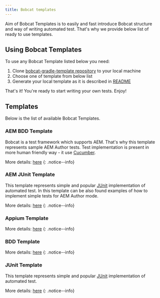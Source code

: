 ```yaml
---
title: Bobcat templates
---
```


Aim of Bobcat Templates is to easily and fast introduce Bobcat structure and way of writing automated test. That's why we provide below list of ready to use templates.

## Using Bobcat Templates

To use any Bobcat Template listed below you need:

1. Clone [bobcat-gradle-template repository](https://github.com/Cognifide/bobcat-gradle-template) to your local machine
2. Choose one of template from below list
3. Generate your local template as it is described in [README](https://github.com/Cognifide/bobcat-gradle-template/blob/master/README.md)

That's it! You're ready to start writing your own tests. Enjoy!

## Templates

Below is the list of available Bobcat Templates.

### AEM BDD Template 

Bobcat is a test framework which supports AEM. That's why this template represents sample AEM Author tests. Test implementation is present in more human friendly way - it use [Cucumber](https://docs.cucumber.io/).

More details: [here]({{site.baseurl}}/docs/templates/bobcat-aem-bdd/)
{: .notice--info}

### AEM JUnit Template 

This template represents simple and popular [JUnit](https://junit.org) implementation of automated test. In this template can be also found examples of how to implement simple tests for AEM Author mode.

More details: [here]({{site.baseurl}}/docs/templates/bobcat-aem-junit/)
{: .notice--info}

### Appium Template 

More details: [here]({{site.baseurl}}/docs/templates/bobcat-appium/)
{: .notice--info}

### BDD Template 

More details: [here]({{site.baseurl}}/docs/templates/bobcat-bdd/)
{: .notice--info}

### JUnit Template 

This template represents simple and popular [JUnit](https://junit.org) implementation of automated test.

More details: [here]({{site.baseurl}}/docs/templates/bobcat-junit/)
{: .notice--info}

[//]: # (TO DO: Add link to this page to readme.md on bobcat-gradle-template repository)
